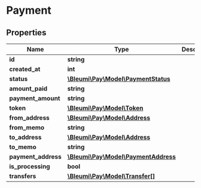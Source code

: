 # Payment

## Properties
Name | Type | Description | Notes
------------ | ------------- | ------------- | -------------
**id** | **string** |  | 
**created_at** | **int** |  | 
**status** | [**\Bleumi\Pay\Model\PaymentStatus**](PaymentStatus.md) |  | 
**amount_paid** | **string** |  | 
**payment_amount** | **string** |  | 
**token** | [**\Bleumi\Pay\Model\Token**](Token.md) |  | 
**from_address** | [**\Bleumi\Pay\Model\Address**](Address.md) |  | [optional] 
**from_memo** | **string** |  | [optional] 
**to_address** | [**\Bleumi\Pay\Model\Address**](Address.md) |  | 
**to_memo** | **string** |  | [optional] 
**payment_address** | [**\Bleumi\Pay\Model\PaymentAddress**](PaymentAddress.md) |  | [optional] 
**is_processing** | **bool** |  | 
**transfers** | [**\Bleumi\Pay\Model\Transfer[]**](Transfer.md) |  | 

